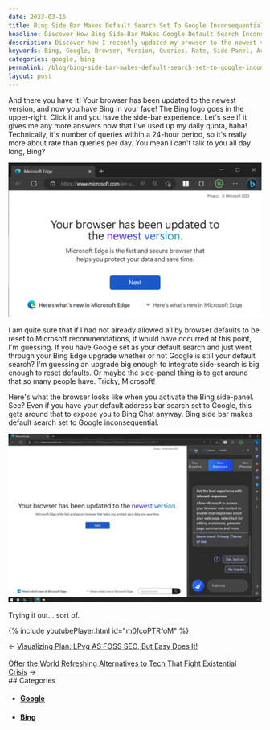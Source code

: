 ```yaml
---
date: 2023-03-16
title: Bing Side Bar Makes Default Search Set To Google Inconsequential
headline: Discover How Bing Side-Bar Makes Google Default Search Inconsequential
description: Discover how I recently updated my browser to the newest version and found Bing integrated into the upper-right corner. I was curious to see if I could use it beyond my daily quota, and found out it's more about rate than queries per day. I activated the side-panel to see what it looks like and tried it out - read my blog post to find out what I discovered!
keywords: Bing, Google, Browser, Version, Queries, Rate, Side-Panel, Activated, Inconsequential
categories: google, bing
permalink: /blog/bing-side-bar-makes-default-search-set-to-google-inconsequential/
layout: post
---
```



And there you have it! Your browser has been updated to the newest version, and
now you have Bing in your face! The Bing logo goes in the upper-right. Click it
and you have the side-bar experience. Let's see if it gives me any more answers
now that I've used up my daily quota, haha! Technically, it's number of queries
within a 24-hour period, so it's really more about rate than queries per day.
You mean I can't talk to you all day long, Bing?

![Your Browser Has Been Updated To The Newest Version](/assets/images/Your-browser-has-been-updated-to-the-newest-version.png)

I am quite sure that if I had not already allowed all by browser defaults to be
reset to Microsoft recommendations, it would have occurred at this point, I'm
guessing. If you have Google set as your default search and just went through
your Bing Edge upgrade whether or not Google is still your default search? I'm
guessing an upgrade big enough to integrate side-search is big enough to reset
defaults. Or maybe the side-panel thing is to get around that so many people
have. Tricky, Microsoft!

Here's what the browser looks like when you activate the Bing side-panel. See?
Even if you have your default address bar search set to Google, this gets
around that to expose you to Bing Chat anyway. Bing side bar makes default
search set to Google inconsequential.

![Bing Side Bar Makes Default Search Set To Google Inconsequential](/assets/images/Bing-side-bar-makes-default-search-set-to-google-inconsequential.png)

Trying it out... sort of.

{% include youtubePlayer.html id="m0fcoPTRfoM" %}


<div class="arrow-links"><div class="post-nav-prev"><span class="arrow">&larr;&nbsp;</span><a href="/blog/visualizing-plan-lpvg-as-foss-seo-but-easy-does-it/">Visualizing Plan: LPvg AS FOSS SEO, But Easy Does It!</a></div> &nbsp; <div class="post-nav-next"><a href="/blog/offer-the-world-refreshing-alternatives-to-tech-that-fight-existential-crisis/">Offer the World Refreshing Alternatives to Tech That Fight Existential Crisis</a><span class="arrow">&nbsp;&rarr;</span></div></div>
## Categories

<ul>
<li><h4><a href='/google/'>Google</a></h4></li>
<li><h4><a href='/bing/'>Bing</a></h4></li></ul>